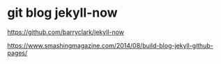 # git blog jekyll-now


https://github.com/barryclark/jekyll-now 


https://www.smashingmagazine.com/2014/08/build-blog-jekyll-github-pages/
